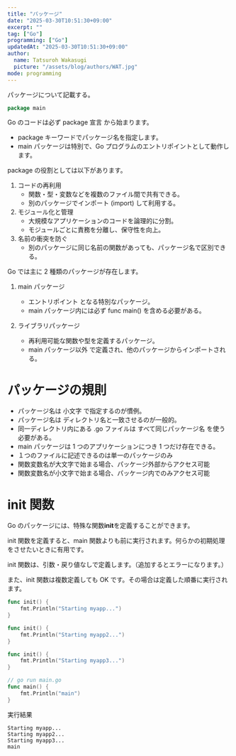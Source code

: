 ```yaml
---
title: "パッケージ"
date: "2025-03-30T10:51:30+09:00"
excerpt: ""
tag: ["Go"]
programming: ["Go"]
updatedAt: "2025-03-30T10:51:30+09:00"
author:
  name: Tatsuroh Wakasugi
  picture: "/assets/blog/authors/WAT.jpg"
mode: programming
---
```


パッケージについて記載する。

<div class="note_content_by_programming_language" id="note_content_Go">

```go
package main
```

Go のコードは必ず package 宣言 から始まります。

- package キーワードでパッケージ名を指定します。
- main パッケージは特別で、Go プログラムのエントリポイントとして動作します。

package の役割としては以下があります。

1. コードの再利用
   - 関数・型・変数などを複数のファイル間で共有できる。
   - 別のパッケージでインポート (import) して利用する。
2. モジュール化と管理
   - 大規模なアプリケーションのコードを論理的に分割。
   - モジュールごとに責務を分離し、保守性を向上。
3. 名前の衝突を防ぐ
   - 別のパッケージに同じ名前の関数があっても、パッケージ名で区別できる。

Go では主に 2 種類のパッケージが存在します。

1. main パッケージ

   - エントリポイント となる特別なパッケージ。
   - main パッケージ内には必ず func main() を含める必要がある。

2. ライブラリパッケージ
   - 再利用可能な関数や型を定義するパッケージ。
   - main パッケージ以外 で定義され、他のパッケージからインポートされる。

# パッケージの規則

- パッケージ名は 小文字 で指定するのが慣例。
- パッケージ名は ディレクトリ名と一致させるのが一般的。
- 同一ディレクトリ内にある .go ファイルは すべて同じパッケージ名 を使う必要がある。
- main パッケージは 1 つのアプリケーションにつき 1 つだけ存在できる。
- １つのファイルに記述できるのは単一のパッケージのみ
- 関数変数名が大文字で始まる場合、パッケージ外部からアクセス可能
- 関数変数名が小文字で始まる場合、パッケージ内でのみアクセス可能

# init 関数

Go のパッケージには、特殊な関数**init**を定義することができます。

init 関数を定義すると、main 関数よりも前に実行されます。何らかの初期処理をさせたいときに有用です。

init 関数は、引数・戻り値なしで定義します。（追加するとエラーになります。）

また、init 関数は複数定義しても OK です。その場合は定義した順番に実行されます。

```go
func init() {
	fmt.Println("Starting myapp...")
}

func init() {
	fmt.Println("Starting myapp2...")
}

func init() {
	fmt.Println("Starting myapp3...")
}

// go run main.go
func main() {
	fmt.Println("main")
}
```

実行結果

```
Starting myapp...
Starting myapp2...
Starting myapp3...
main
```

</div>
